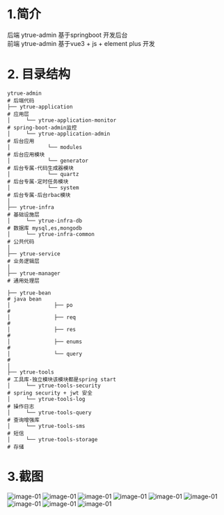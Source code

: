 # 1.简介

后端 ytrue-admin 基于springboot 开发后台<br>
前端 ytrue-admin 基于vue3 + js + element plus 开发

# 2. 目录结构

```text
ytrue-admin                                                                      # 后端代码
├── ytrue-application                                                            # 应用层
│     └── ytrue-application-monitor                                              # spring-boot-admin监控
│     └── ytrue-application-admin                                                # 后台应用
│            └── modules                                                         # 后台应用模块
│            └── generator                                                       # 后台专属-代码生成器模块
│            └── quartz                                                          # 后台专属-定时任务模块
│            └── system                                                          # 后台专属-后台rbac模块
│				    					
├── ytrue-infra                                                                  # 基础设施层                     
│     └── ytrue-infra-db                                                         # 数据库 mysql,es,mongodb
│     └── ytrue-infra-common                                                     # 公共代码
│
├── ytrue-service                                                                # 业务逻辑层
│
├── ytrue-manager                                                                # 通用处理层

├── ytrue-bean                                                                   # java bean
│              ├── po                                                            #  
│              ├── req                                                           #  
│              ├── res                                                           #  
│              ├── enums                                                         #  
│              └── query                                                         #  
│                     
├── ytrue-tools                                                                  # 工具库-独立模块该模块都是spring start          
│     └── ytrue-tools-security                                                   # spring security + jwt 安全
│     └── ytrue-tools-log                                                        # 操作日志
│     └── ytrue-tools-query                                                      # 查询增强库
│     └── ytrue-tools-sms                                                        # 短信
│     └── ytrue-tools-storage                                                    # 存储
```

# 3.截图

![image-01](https://php-yangyi-images.oss-cn-shenzhen.aliyuncs.com/ytrue-admin-docs/0.png)
![image-01](https://php-yangyi-images.oss-cn-shenzhen.aliyuncs.com/ytrue-admin-docs/1.png)
![image-01](https://php-yangyi-images.oss-cn-shenzhen.aliyuncs.com/ytrue-admin-docs/2.png)
![image-01](https://php-yangyi-images.oss-cn-shenzhen.aliyuncs.com/ytrue-admin-docs/3.png)
![image-01](https://php-yangyi-images.oss-cn-shenzhen.aliyuncs.com/ytrue-admin-docs/4.png)
![image-01](https://php-yangyi-images.oss-cn-shenzhen.aliyuncs.com/ytrue-admin-docs/5.png)
![image-01](https://php-yangyi-images.oss-cn-shenzhen.aliyuncs.com/ytrue-admin-docs/6.png)
![image-01](https://php-yangyi-images.oss-cn-shenzhen.aliyuncs.com/ytrue-admin-docs/7.png)
![image-01](https://php-yangyi-images.oss-cn-shenzhen.aliyuncs.com/ytrue-admin-docs/8.png)
